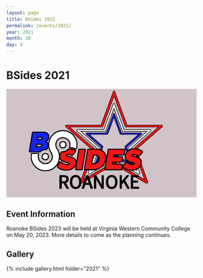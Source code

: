 ```yaml
---
layout: page
title: BSides 2022
permalink: /events/2021/
year: 2021
month: 10
day: 4
---
```


# BSides 2021

![BSides Roanoke Logo](images/bsides_logo.png)

## Event Information

Roanoke BSides 2023 will be held at Virginia Western Community College on May
20, 2023. More details to come as the planning continues.

## Gallery

{% include gallery.html folder="2021" %}

